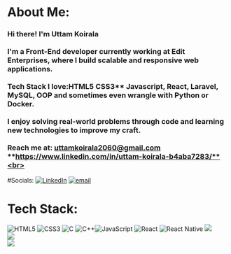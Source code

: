 # About Me:
###  Hi there! I'm Uttam Koirala<br><br> I'm a **Front-End developer** currently working at **Edit Enterprises**, where I build scalable and responsive web applications.<br><br> Tech Stack I love:**HTML5** CSS3** **Javascript**, **React**, **Laravel**, **MySQL**, **OOP** and sometimes even wrangle with **Python** or **Docker**.<br><br> I enjoy solving real-world problems through code and learning new technologies to improve my craft.<br><br> Reach me at: **uttamkoirala2060@gmail.com** **https://www.linkedin.com/in/uttam-koirala-b4aba7283/**<br><br> 


#Socials:
[![LinkedIn](https://img.shields.io/badge/LinkedIn-%230077B5.svg?logo=linkedin&logoColor=white)](https://linkedin.com/in/www.linkedin.com/in/uttam-koirala-b4aba7283) [![email](https://img.shields.io/badge/Email-D14836?logo=gmail&logoColor=white)](mailto:uttamkoirala2060@gmail.com) 

# Tech Stack:
![HTML5](https://img.shields.io/badge/html5-%23E34F26.svg?style=for-the-badge&logo=html5&logoColor=white) ![CSS3](https://img.shields.io/badge/css3-%231572B6.svg?style=for-the-badge&logo=css3&logoColor=white) ![C](https://img.shields.io/badge/c-%2300599C.svg?style=for-the-badge&logo=c&logoColor=white) ![C++](https://img.shields.io/badge/c++-%2300599C.svg?style=for-the-badge&logo=c%2B%2B&logoColor=white)![JavaScript](https://img.shields.io/badge/javascript-%23323330.svg?style=for-the-badge&logo=javascript&logoColor=%23F7DF1E) ![React](https://img.shields.io/badge/react-%2320232a.svg?style=for-the-badge&logo=react&logoColor=%2361DAFB) ![React Native](https://img.shields.io/badge/react_native-%2320232a.svg?style=for-the-badge&logo=react&logoColor=%2361DAFB) 
![](https://github-readme-stats.vercel.app/api?username=uttamKo&theme=dark&hide_border=false&include_all_commits=false&count_private=false)<br/>
![](https://nirzak-streak-stats.vercel.app/?user=uttamKo&theme=dark&hide_border=false)<br/>
![](https://github-readme-stats.vercel.app/api/top-langs/?username=uttamKo&theme=dark&hide_border=false&include_all_commits=false&count_private=false&layout=compact)

<!-- ## 🏆 GitHub Trophies
![](https://github-profile-trophy.vercel.app/?username=uttamKo&theme=radical&no-frame=false&no-bg=true&margin-w=4)

### ✍ Random Dev Quote
![](https://quotes-github-readme.vercel.app/api?type=horizontal&theme=radical)

### 🔝 Top Contributed Repo
![](https://github-contributor-stats.vercel.app/api?username=uttamKo&limit=5&theme=dark&combine_all_yearly_contributions=true)

---
[![](https://visitcount.itsvg.in/api?id=uttamKo&icon=0&color=0)](https://visitcount.itsvg.in)

<!-- Proudly created with GPRM ( https://gprm.itsvg.in ) -->
